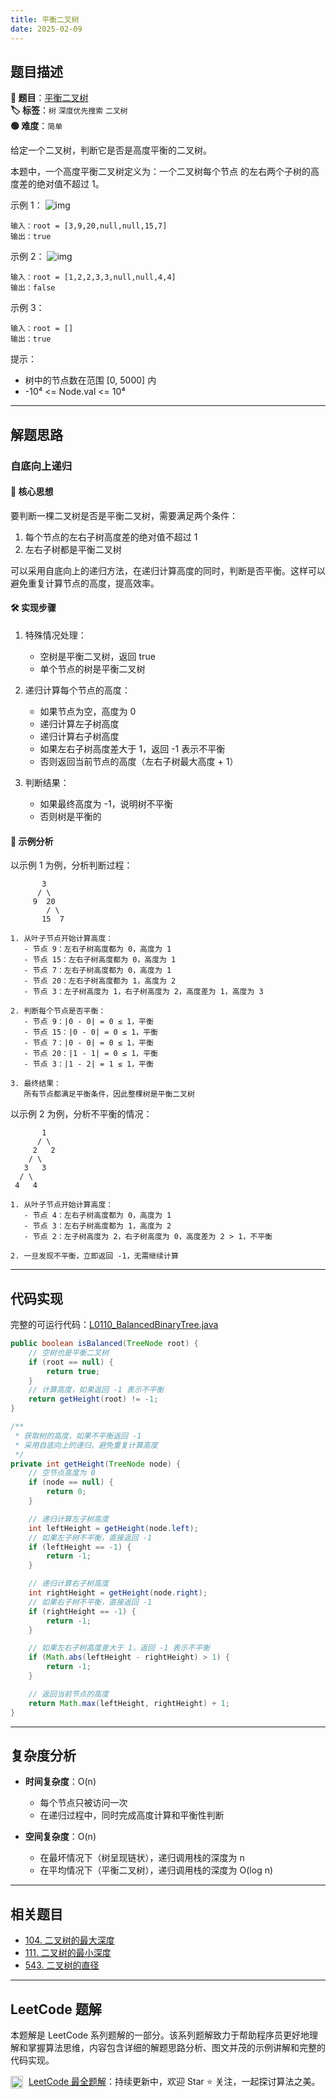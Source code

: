 ```yaml
---
title: 平衡二叉树
date: 2025-02-09
---
```


## 题目描述

**🔗 题目**：[平衡二叉树](https://leetcode.cn/problems/balanced-binary-tree/)  
**🏷️ 标签**：`树` `深度优先搜索` `二叉树`  
**🟢 难度**：`简单`  

给定一个二叉树，判断它是否是高度平衡的二叉树。

本题中，一个高度平衡二叉树定义为：一个二叉树每个节点 的左右两个子树的高度差的绝对值不超过 1。

示例 1：
![img](https://assets.leetcode.com/uploads/2020/10/06/balance_1.jpg)
```
输入：root = [3,9,20,null,null,15,7]
输出：true
```

示例 2：
![img](https://assets.leetcode.com/uploads/2020/10/06/balance_2.jpg)
```
输入：root = [1,2,2,3,3,null,null,4,4]
输出：false
```

示例 3：
```
输入：root = []
输出：true
```

提示：
- 树中的节点数在范围 [0, 5000] 内
- -10⁴ <= Node.val <= 10⁴

---

## 解题思路
### 自底向上递归

#### 📝 核心思想
要判断一棵二叉树是否是平衡二叉树，需要满足两个条件：
1. 每个节点的左右子树高度差的绝对值不超过 1
2. 左右子树都是平衡二叉树

可以采用自底向上的递归方法，在递归计算高度的同时，判断是否平衡。这样可以避免重复计算节点的高度，提高效率。

#### 🛠️ 实现步骤
1. 特殊情况处理：
   - 空树是平衡二叉树，返回 true
   - 单个节点的树是平衡二叉树

2. 递归计算每个节点的高度：
   - 如果节点为空，高度为 0
   - 递归计算左子树高度
   - 递归计算右子树高度
   - 如果左右子树高度差大于 1，返回 -1 表示不平衡
   - 否则返回当前节点的高度（左右子树最大高度 + 1）

3. 判断结果：
   - 如果最终高度为 -1，说明树不平衡
   - 否则树是平衡的

#### 🧩 示例分析
以示例 1 为例，分析判断过程：
```
       3
      / \
     9  20
        / \
       15  7

1. 从叶子节点开始计算高度：
   - 节点 9：左右子树高度都为 0，高度为 1
   - 节点 15：左右子树高度都为 0，高度为 1
   - 节点 7：左右子树高度都为 0，高度为 1
   - 节点 20：左右子树高度都为 1，高度为 2
   - 节点 3：左子树高度为 1，右子树高度为 2，高度差为 1，高度为 3

2. 判断每个节点是否平衡：
   - 节点 9：|0 - 0| = 0 ≤ 1，平衡
   - 节点 15：|0 - 0| = 0 ≤ 1，平衡
   - 节点 7：|0 - 0| = 0 ≤ 1，平衡
   - 节点 20：|1 - 1| = 0 ≤ 1，平衡
   - 节点 3：|1 - 2| = 1 ≤ 1，平衡

3. 最终结果：
   所有节点都满足平衡条件，因此整棵树是平衡二叉树
```

以示例 2 为例，分析不平衡的情况：
```
       1
      / \
     2   2
    / \
   3   3
  / \
 4   4

1. 从叶子节点开始计算高度：
   - 节点 4：左右子树高度都为 0，高度为 1
   - 节点 3：左右子树高度都为 1，高度为 2
   - 节点 2：左子树高度为 2，右子树高度为 0，高度差为 2 > 1，不平衡

2. 一旦发现不平衡，立即返回 -1，无需继续计算
```

---

## 代码实现

完整的可运行代码：[L0110_BalancedBinaryTree.java](../src/main/java/L0110_BalancedBinaryTree.java)

```java
public boolean isBalanced(TreeNode root) {
    // 空树也是平衡二叉树
    if (root == null) {
        return true;
    }
    // 计算高度，如果返回 -1 表示不平衡
    return getHeight(root) != -1;
}

/**
 * 获取树的高度，如果不平衡返回 -1
 * 采用自底向上的递归，避免重复计算高度
 */
private int getHeight(TreeNode node) {
    // 空节点高度为 0
    if (node == null) {
        return 0;
    }

    // 递归计算左子树高度
    int leftHeight = getHeight(node.left);
    // 如果左子树不平衡，直接返回 -1
    if (leftHeight == -1) {
        return -1;
    }

    // 递归计算右子树高度
    int rightHeight = getHeight(node.right);
    // 如果右子树不平衡，直接返回 -1
    if (rightHeight == -1) {
        return -1;
    }

    // 如果左右子树高度差大于 1，返回 -1 表示不平衡
    if (Math.abs(leftHeight - rightHeight) > 1) {
        return -1;
    }

    // 返回当前节点的高度
    return Math.max(leftHeight, rightHeight) + 1;
}
```

---

## 复杂度分析

- **时间复杂度**：O(n)
  - 每个节点只被访问一次
  - 在递归过程中，同时完成高度计算和平衡性判断

- **空间复杂度**：O(n)
  - 在最坏情况下（树呈现链状），递归调用栈的深度为 n
  - 在平均情况下（平衡二叉树），递归调用栈的深度为 O(log n)

---

## 相关题目

- [104. 二叉树的最大深度](https://leetcode.cn/problems/maximum-depth-of-binary-tree/)
- [111. 二叉树的最小深度](https://leetcode.cn/problems/minimum-depth-of-binary-tree/)
- [543. 二叉树的直径](https://leetcode.cn/problems/diameter-of-binary-tree/)

---

## LeetCode 题解

本题解是 LeetCode 系列题解的一部分。该系列题解致力于帮助程序员更好地理解和掌握算法思维，内容包含详细的解题思路分析、图文并茂的示例讲解和完整的代码实现。

<img src="https://github.githubassets.com/images/modules/logos_page/GitHub-Mark.png" alt="GitHub" width="20" style="vertical-align: middle; margin-right: 5px"> [LeetCode 最全题解](https://github.com/LjyYano/LeetCode)：持续更新中，欢迎 Star ⭐️ 关注，一起探讨算法之美。 